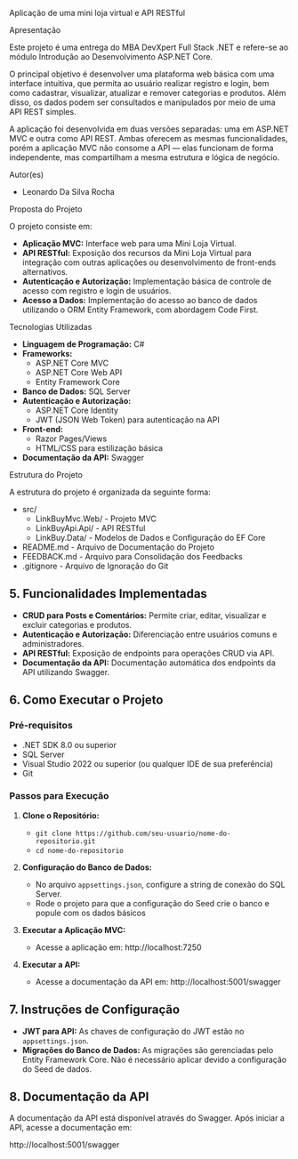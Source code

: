 Aplicação de uma mini loja virtual e API RESTful

Apresentação

Este projeto é uma entrega do MBA DevXpert Full Stack .NET e refere-se ao módulo Introdução ao Desenvolvimento ASP.NET Core.

O principal objetivo é desenvolver uma plataforma web básica com uma interface intuitiva, que permita ao usuário realizar registro e login, bem como cadastrar, visualizar, atualizar e remover categorias e produtos. Além disso, os dados podem ser consultados e manipulados por meio de uma API REST simples.

A aplicação foi desenvolvida em duas versões separadas: uma em ASP.NET MVC e outra como API REST. Ambas oferecem as mesmas funcionalidades, porém a aplicação MVC não consome a API — elas funcionam de forma independente, mas compartilham a mesma estrutura e lógica de negócio.

Autor(es)
- Leonardo Da Silva Rocha

Proposta do Projeto

O projeto consiste em:

- **Aplicação MVC:** Interface web para uma Mini Loja Virtual.
- **API RESTful:** Exposição dos recursos da Mini Loja Virtual para integração com outras aplicações ou desenvolvimento de front-ends alternativos.
- **Autenticação e Autorização:** Implementação básica de controle de acesso com registro e login de usuários.
- **Acesso a Dados:** Implementação do acesso ao banco de dados utilizando o ORM Entity Framework, com abordagem Code First.

Tecnologias Utilizadas

- **Linguagem de Programação:** C#
- **Frameworks:**
  - ASP.NET Core MVC
  - ASP.NET Core Web API
  - Entity Framework Core
- **Banco de Dados:** SQL Server
- **Autenticação e Autorização:**
  - ASP.NET Core Identity
  - JWT (JSON Web Token) para autenticação na API
- **Front-end:**
  - Razor Pages/Views
  - HTML/CSS para estilização básica
- **Documentação da API:** Swagger

Estrutura do Projeto

A estrutura do projeto é organizada da seguinte forma:


- src/
  - LinkBuyMvc.Web/ - Projeto MVC
  - LinkBuyApi.Api/ - API RESTful
  - LinkBuy.Data/ - Modelos de Dados e Configuração do EF Core
- README.md - Arquivo de Documentação do Projeto
- FEEDBACK.md - Arquivo para Consolidação dos Feedbacks
- .gitignore - Arquivo de Ignoração do Git

## **5. Funcionalidades Implementadas**

- **CRUD para Posts e Comentários:** Permite criar, editar, visualizar e excluir categorias e produtos.
- **Autenticação e Autorização:** Diferenciação entre usuários comuns e administradores.
- **API RESTful:** Exposição de endpoints para operações CRUD via API.
- **Documentação da API:** Documentação automática dos endpoints da API utilizando Swagger.

## **6. Como Executar o Projeto**

### **Pré-requisitos**

- .NET SDK 8.0 ou superior
- SQL Server
- Visual Studio 2022 ou superior (ou qualquer IDE de sua preferência)
- Git

### **Passos para Execução**

1. **Clone o Repositório:**
   - `git clone https://github.com/seu-usuario/nome-do-repositorio.git`
   - `cd nome-do-repositorio`

2. **Configuração do Banco de Dados:**
   - No arquivo `appsettings.json`, configure a string de conexão do SQL Server.
   - Rode o projeto para que a configuração do Seed crie o banco e popule com os dados básicos

3. **Executar a Aplicação MVC:**
   - Acesse a aplicação em: http://localhost:7250

4. **Executar a API:**
   - Acesse a documentação da API em: http://localhost:5001/swagger

## **7. Instruções de Configuração**

- **JWT para API:** As chaves de configuração do JWT estão no `appsettings.json`.
- **Migrações do Banco de Dados:** As migrações são gerenciadas pelo Entity Framework Core. Não é necessário aplicar devido a configuração do Seed de dados.

## **8. Documentação da API**

A documentação da API está disponível através do Swagger. Após iniciar a API, acesse a documentação em:

http://localhost:5001/swagger


